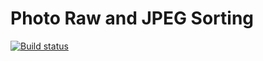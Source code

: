 # Photo Raw and JPEG Sorting

[![Build status](https://ci.appveyor.com/api/projects/status/20v1ljqtamo4ke44?svg=true)](https://ci.appveyor.com/project/ITDancer13/photosorting)
